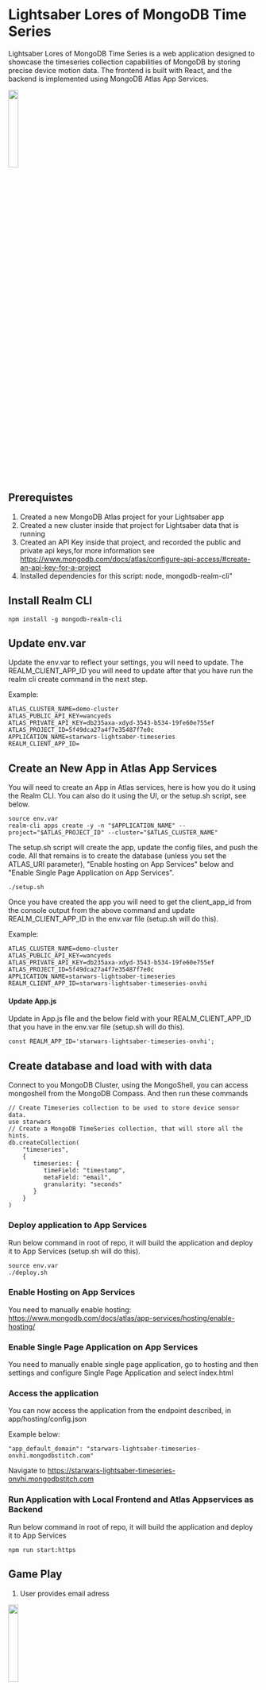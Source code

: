 # Lightsaber Lores of MongoDB Time Series

Lightsaber Lores of MongoDB Time Series is a web application designed to showcase the timeseries collection capabilities of MongoDB by storing precise device motion data. The frontend is built with React, and the backend is implemented using MongoDB Atlas App Services. 

<img src="docs/start_screen.png" width="20%" height="20%">

## Prerequistes

1. Created a new MongoDB Atlas project for your Lightsaber app
2. Created a new cluster inside that project for Lightsaber data that is running
3. Created an API Key inside that project, and recorded the public and private api keys,for more information see https://www.mongodb.com/docs/atlas/configure-api-access/#create-an-api-key-for-a-project
4. Installed dependencies for this script: node, mongodb-realm-cli"

## Install Realm CLI
```
npm install -g mongodb-realm-cli
```

## Update env.var

Update the env.var to reflect your settings, you will need to update.
The REALM_CLIENT_APP_ID you will need to update after that you have run the realm cli create command in the next step.

Example:
```
ATLAS_CLUSTER_NAME=demo-cluster
ATLAS_PUBLIC_API_KEY=wancyeds
ATLAS_PRIVATE_API_KEY=db235axa-xdyd-3543-b534-19fe60e755ef
ATLAS_PROJECT_ID=5f49dca27a4f7e35487f7e0c
APPLICATION_NAME=starwars-lightsaber-timeseries
REALM_CLIENT_APP_ID=
```

## Create an New App in Atlas App Services
You will need to create an App in Atlas services, here is how you do it using the Realm CLI. You can also do it using the UI, or the setup.sh script, see below.

```
source env.var
realm-cli apps create -y -n "$APPLICATION_NAME" --project="$ATLAS_PROJECT_ID" --cluster="$ATLAS_CLUSTER_NAME"
```

The setup.sh script will create the app, update the config files, and push the code. All that remains is to create the database (unless you set the ATLAS_URI parameter), "Enable hosting on App Services" below and "Enable Single Page Application on App Services".

```
./setup.sh
```

Once you have created the app you will need to get the client_app_id from the console output from the above command and update REALM_CLIENT_APP_ID in the env.var file (setup.sh will do this).

Example:
```
ATLAS_CLUSTER_NAME=demo-cluster
ATLAS_PUBLIC_API_KEY=wancyeds
ATLAS_PRIVATE_API_KEY=db235axa-xdyd-3543-b534-19fe60e755ef
ATLAS_PROJECT_ID=5f49dca27a4f7e35487f7e0c
APPLICATION_NAME=starwars-lightsaber-timeseries
REALM_CLIENT_APP_ID=starwars-lightsaber-timeseries-onvhi
```

#### Update App.js
Update in App.js file and the below field with your REALM_CLIENT_APP_ID that you have in the env.var file (setup.sh will do this). 

```
const REALM_APP_ID='starwars-lightsaber-timeseries-onvhi';
```

## Create database and load with with data
Connect to you MongoDB Cluster, using the MongoShell, you can access mongoshell from the MongoDB Compass. And then run these commands
```
// Create Timeseries collection to be used to store device sensor data.
use starwars
// Create a MongoDB TimeSeries collection, that will store all the hints.
db.createCollection(
    "timeseries",
    {
       timeseries: {
          timeField: "timestamp",
          metaField: "email",
          granularity: "seconds"
       }
    }
)
```
### Deploy application to App Services

Run below command in root of repo, it will build the application and deploy it to App Services (setup.sh will do this).
```
source env.var
./deploy.sh
```

### Enable Hosting on App Services

You need to manually enable hosting:
https://www.mongodb.com/docs/atlas/app-services/hosting/enable-hosting/

### Enable Single Page Application on App Services

You need to manually enable single page application, go to hosting and then settings and configure Single Page Application and select index.html

### Access the application 
You can now access the application from the endpoint described, in app/hosting/config.json   

Example below:
```
"app_default_domain": "starwars-lightsaber-timeseries-onvhi.mongodbstitch.com"

```

Navigate to https://starwars-lightsaber-timeseries-onvhi.mongodbstitch.com

### Run Application with Local Frontend and Atlas Appservices as Backend

Run below command in root of repo, it will build the application and deploy it to App Services
```
npm run start:https
```
## Game Play

1. User provides email adress

<img src="docs/start_screen.png" width="20%" height="20%">

2. Balancing a ball, to get higher level on lightsaber, user will collect points if within gamefield boundaries, If not will loose points. All this data is stored in a time series collection. To run on `APPLE` devices the user will neeed to request access to sensors by clicking on `GET ACCELERATOR PERMISSIONS`. 

<img src="docs/ball_game.png" width="20%" height="20%">

3. Lightsaber is shown, your device will pulsate different colors, and make lightsaber sounds, based on accelertion and orientation of your device. All this data is stored in a time series collection.

<img src="docs/lightsaber.png" width="20%" height="20%">

## What the Application Does

1. **User Interface**: The frontend presents an engaging user interface featuring a virtual lightsaber.

2. **Device Orientation**: It utilizes the `window.addEventListener('deviceorientation', handleOrientation)` to capture precise data from the device's gyroscope and accelerometer. This data includes information about the device's orientation in three dimensions: alpha (rotation around the z-axis), beta (rotation around the x-axis), and gamma (rotation around the y-axis). To run on `APPLE` devices the user will neeed to request access to sensors by clicking on `GET ACCELERATOR PERMISSIONS`. 

3. **Color Control**: The alpha value from the device orientation data is meticulously mapped to control the hue of the lightsaber's color. As the user moves their device, the lightsaber's color dynamically changes to reflect the device's orientation.

4. **Audio Feedback**: To enhance the user experience, audio feedback is provided when the lightsaber's color changes. An audio file (`lightsaber.mp3`) is played using the Howler library.

5. **Pulsating Animation**: To make the lightsaber's color change more visually captivating, a pulsating animation is applied whenever the color changes.

6. **Data Transmission**: Device orientation data is continuously sent to the backend server via a Atlas Appservices endpoint (`/data`) in the form of a JSON object and stored in an Timeseries collection, `starwars.timeseries`

7. **Replay**: User can replay session by pressing replay button. All records for the specific email will be requested using the Atlas App Services endpoint (`/session`) and will be replayed for user.